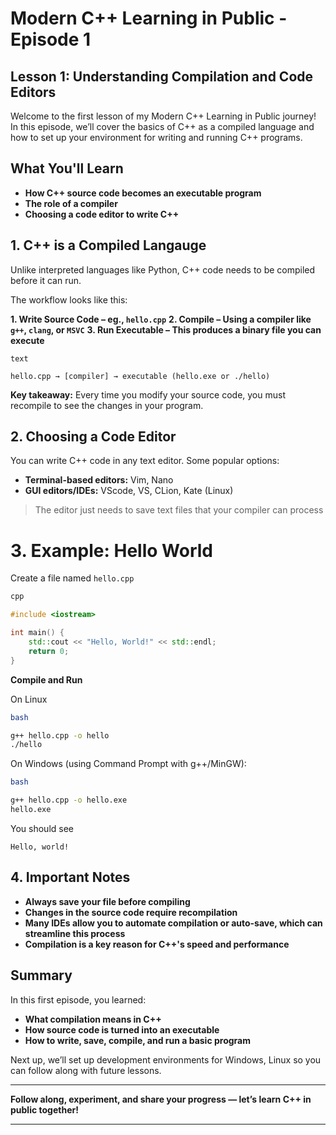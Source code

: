 # Modern C++ Learning in Public - Episode 1

## Lesson 1: Understanding Compilation and Code Editors

Welcome to the first lesson of my Modern C++ Learning in Public journey! In this episode, we’ll cover the basics of C++ as a compiled language and how to set up your environment for writing and running C++ programs.

## What You'll Learn
-   **How C++ source code becomes an executable program**
-   **The role of a compiler**
-   **Choosing a code editor to write C++**

## 1. C++ is a Compiled Langauge

Unlike interpreted languages like Python, C++ code needs to be compiled before it can run.

The workflow looks like this:

**1. Write Source Code – eg., `hello.cpp`**
**2. Compile – Using a compiler like `g++`, `clang`, or `MSVC`**
**3. Run Executable – This produces a binary file you can execute**

```text
text

hello.cpp → [compiler] → executable (hello.exe or ./hello)
```

**Key takeaway:** Every time you modify your source code, you must recompile to see the changes in your program.

## 2. Choosing a Code Editor

You can write C++ code in any text editor. Some popular options:

-   **Terminal-based editors:** Vim, Nano
-   **GUI editors/IDEs:** VScode, VS, CLion, Kate (Linux)

> The editor just needs to save text files that your compiler can process

# 3. Example: Hello World

Create a file named `hello.cpp`

```cpp
cpp

#include <iostream>

int main() {
    std::cout << "Hello, World!" << std::endl;
    return 0;
}
```

**Compile and Run**

On Linux

```bash
bash

g++ hello.cpp -o hello
./hello
```

On Windows (using Command Prompt with g++/MinGW):

```bash
bash

g++ hello.cpp -o hello.exe
hello.exe
```

You should see
```
Hello, world!
```

## 4. Important Notes
-   **Always save your file before compiling**
-   **Changes in the source code require recompilation**
-   **Many IDEs allow you to automate compilation or auto-save, which can streamline this process**
-   **Compilation is a key reason for C++'s speed and performance**

## Summary

In this first episode, you learned:
-   **What compilation means in C++**
-   **How source code is turned into an executable**
-   **How to write, save, compile, and run a basic program**

Next up, we’ll set up development environments for Windows, Linux so you can follow along with future lessons.

---

**Follow along, experiment, and share your progress — let’s learn C++ in public together!**

---
